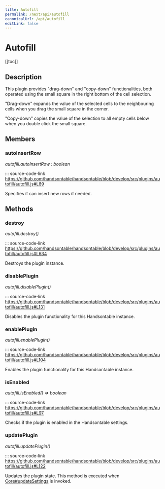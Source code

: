 ```yaml
---
title: Autofill
permalink: /next/api/autofill
canonicalUrl: /api/autofill
editLink: false
---
```


# Autofill

[[toc]]

## Description


This plugin provides "drag-down" and "copy-down" functionalities, both operated using the small square in the right
bottom of the cell selection.

"Drag-down" expands the value of the selected cells to the neighbouring cells when you drag the small
square in the corner.

"Copy-down" copies the value of the selection to all empty cells below when you double click the small square.


## Members

### autoInsertRow

_autofill.autoInsertRow : boolean_

::: source-code-link https://github.com/handsontable/handsontable/blob/develop/src/plugins/autofill/autofill.js#L89

Specifies if can insert new rows if needed.


## Methods

### destroy

_autofill.destroy()_

::: source-code-link https://github.com/handsontable/handsontable/blob/develop/src/plugins/autofill/autofill.js#L634

Destroys the plugin instance.



### disablePlugin

_autofill.disablePlugin()_

::: source-code-link https://github.com/handsontable/handsontable/blob/develop/src/plugins/autofill/autofill.js#L131

Disables the plugin functionality for this Handsontable instance.



### enablePlugin

_autofill.enablePlugin()_

::: source-code-link https://github.com/handsontable/handsontable/blob/develop/src/plugins/autofill/autofill.js#L104

Enables the plugin functionality for this Handsontable instance.



### isEnabled

_autofill.isEnabled() ⇒ boolean_

::: source-code-link https://github.com/handsontable/handsontable/blob/develop/src/plugins/autofill/autofill.js#L97

Checks if the plugin is enabled in the Handsontable settings.



### updatePlugin

_autofill.updatePlugin()_

::: source-code-link https://github.com/handsontable/handsontable/blob/develop/src/plugins/autofill/autofill.js#L122

Updates the plugin state. This method is executed when [Core#updateSettings](./Core/#updateSettings) is invoked.


